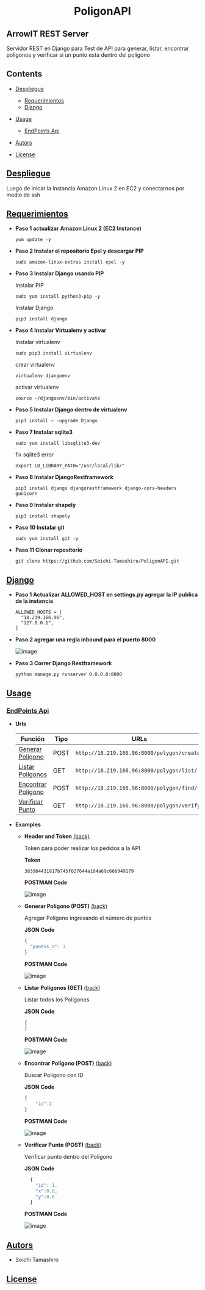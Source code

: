 <h1 align="center">PoligonAPI</h1>

## ArrowIT REST Server

Servidor REST en Django para Test de API para generar, listar, encontrar polígonos y verificar si un punto esta dentro del poligono

## Contents

- [Despliegue](#Despliegue)

  - [Requerimientos](#Requerimientos)
  - [Django](#Django)

- [Usage](#Usage)

  - [EndPoints Api](#EndPoints-Api)

- [Autors](#Autors)
- [License](#License)

## [Despliegue](#Contents)

Luego de inicar la instancia Amazon Linux 2 en EC2 y conectarnos por medio de ssh

## [Requerimientos](#Contents)

- <b>Paso 1 actualizar Amazon Linux 2 (EC2 Instance)</b>

  ```
  yum update -y
  ```

- <b>Paso 2 Instalar el repositorio Epel y descargar PIP</b>

  ```
  sudo amazon-linux-extras install epel -y
  ```

- <b>Paso 3 Instalar Django usando PIP</b>

  Instalar PIP

  ```
  sudo yum install python3-pip -y
  ```

  Instalar Django

  ```
  pip3 install django
  ```

- <b>Paso 4 Instalar Virtualenv y activar</b>

  Instalar virtualenv

  ```
  sudo pip3 install virtualenv
  ```

  crear virtualenv

  ```
  virtualenv djangoenv
  ```

  activar virtualenv

  ```
  source ~/djangoenv/bin/activate
  ```

- <b>Paso 5 Instalar Django dentro de virtualenv</b>

  ```
  pip3 install – -upgrade Django
  ```

- <b>Paso 7 Instalar sqlite3</b>

  ```
  sudo yum install libsqlite3-dev
  ```

  fix sqlite3 error

  ```
  export LD_LIBRARY_PATH="/usr/local/lib/"
  ```

- <b>Paso 8 Instalar DjangoRestframework</b>

  ```
  pip3 install django djangorestframework django-cors-headers gunicorn
  ```

- <b>Paso 9 Instalar shapely</b>

  ```
  pip3 install shapely
  ```

- <b>Paso 10 Instalar git</b>

  ```
  sudo yum install git -y
  ```

- <b>Paso 11 Clonar repositorio</b>

  ```
  git clone https://github.com/Soichi-Tamashiro/PoligonAPI.git
  ```

## [Django](#Contents)

- <b>Paso 1 Actualizar ALLOWED_HOST en settings.py agregar la IP publica de la instancia</b>

  ```
  ALLOWED_HOSTS = [
    "18.219.166.96",
    "127.0.0.1",
  ]
  ```

- <b>Paso 2 agregar una regla inbound para el puerto 8000</b>

  ![image](https://user-images.githubusercontent.com/26827763/128682834-d45afdd5-b600-4f0d-8f30-c33b600355bd.png)

- <b>Paso 3 Correr Django Restframework</b>

  ```
  python manage.py runserver 0.0.0.0:8000
  ```

## [Usage](#Contents)

### [EndPoints Api](#Contents)

- <b><a id="Polygon-urls-end">Urls</a></b>

  | Función                             | Tipo | URLs                                        |
  | ----------------------------------- | ---- | ------------------------------------------- |
  | [Generar Polígono](#Polygon-add)    | POST | `http://18.219.166.96:8000/polygon/create/` |
  | [Listar Polígonos](#Polygon-list)   | GET  | `http://18.219.166.96:8000/polygon/list/`   |
  | [Encontrar Polígono](#Polygon-find) | POST | `http://18.219.166.96:8000/polygon/find/`   |
  | [Verificar Punto](#Polygon-verify)  | GET  | `http://18.219.166.96:8000/polygon/verify/` |

- <b>Examples</b>

  - <b><a>Header and Token</a></b>
    [(back)](#Polygon-urls-end)

    Token para poder realizar los pedidos a la API

    <b>Token</b>

    ```
    3839b4431817b745f027644a104a69c66b949179
    ```

    <b>POSTMAN Code</b>

    ![image](https://user-images.githubusercontent.com/26827763/128678366-1b838804-f070-4b5c-b468-b64dace63d71.png)

  - <b><a id="Polygon-add">Generar Polígono (POST)</a></b>
    [(back)](#Polygon-urls-end)

    Agregar Polígono ingresando el número de puntos

    <b>JSON Code</b>

    ```javascript
    {
      "puntos_n": 3
    }
    ```

    <b>POSTMAN Code</b>

    ![image](https://user-images.githubusercontent.com/26827763/128677001-12c0ee15-3978-4bef-b484-fa932665318e.png)

  - <b><a id="Polygon-list">Listar Polígonos (GET)</a></b>
    [(back)](#Polygon-urls-end)

    Listar todos los Polígonos

    <b>JSON Code</b>

    ```javascript
    {
    }
    ```

    <b>POSTMAN Code</b>

    ![image](https://user-images.githubusercontent.com/26827763/128677098-b40ab564-7be7-4b5c-a3c5-74c18422871d.png)

  - <b><a id="Polygon-find">Encontrar Polígono (POST)</a></b>
    [(back)](#Polygon-urls-end)

    Buscar Polígono con ID

    <b>JSON Code</b>

    ```javascript
    {
        "id":2
    }
    ```

    <b>POSTMAN Code</b>

    ![image](https://user-images.githubusercontent.com/26827763/128677158-2d019d18-bfce-4de7-a1fe-5cd65a1dec63.png)

  - <b><a id="Polygon-verify">Verificar Punto (POST)</a></b>
    [(back)](#Polygon-urls-end)

    Verificar punto dentro del Polígono

    <b>JSON Code</b>

    ```javascript
      {
        "id": 1,
        "x":0.0,
        "y":0.0
      }
    ```

    <b>POSTMAN Code</b>

    ![image](https://user-images.githubusercontent.com/26827763/128677210-abf647d4-9219-4752-89a9-de8e694ff7af.png)

## [Autors](#Contents)

- Soichi Tamashiro

## [License](#Contents)

```

```
